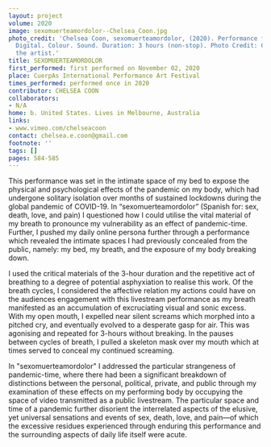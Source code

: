 ```yaml
---
layout: project
volume: 2020
image: sexomuerteamordolor--Chelsea_Coon.jpg
photo_credit: 'Chelsea Coon, sexomuerteamordolor, (2020). Performance for video (Livestream).
  Digital. Colour. Sound. Duration: 3 hours (non-stop). Photo Credit: Courtesy of
  the artist.'
title: SEXOMUERTEAMORDOLOR
first_performed: first performed on November 02, 2020
place: CuerpAs International Performance Art Festival
times_performed: performed once in 2020
contributor: CHELSEA COON
collaborators:
- N/A
home: b. United States. Lives in Melbourne, Australia
links:
- www.vimeo.com/chelseacoon
contact: chelsea.e.coon@gmail.com
footnote: ''
tags: []
pages: 584-585
---
```



This performance was set in the intimate space of my bed to expose the physical and psychological effects of the pandemic on my body, which had undergone solitary isolation over months of sustained lockdowns during the global pandemic of COVID-19. In “sexomuerteamordolor” (Spanish for: sex, death, love, and pain) I questioned how I could utilise the vital material of my breath to pronounce my vulnerability as an effect of pandemic-time. Further, I pushed my daily online persona further through a performance which revealed the intimate spaces I had previously concealed from the public, namely: my bed, my breath, and the exposure of my body breaking down. 

I used the critical materials of the 3-hour duration and the repetitive act of breathing to a degree of potential asphyxiation to realise this work. Of the breath cycles, I considered the affective relation my actions could have on the audiences  engagement with this livestream performance as my breath manifested as an accumulation of excruciating visual and sonic excess. With my open mouth, I expelled near silent screams which morphed into a pitched cry, and eventually evolved to a desperate gasp for air. This was agonising and repeated for 3-hours without breaking. In the pauses between cycles of breath, I pulled a skeleton mask over my mouth which at times served to conceal my continued screaming.

In "sexomuerteamordolor" I addressed the particular strangeness of pandemic-time, where there had been a significant breakdown of distinctions between the personal, political, private, and public through my examination of these effects on my performing body by occupying the space of video transmitted as a public livestream. The particular space and time of a pandemic further disorient the interrelated aspects of the elusive, yet universal sensations and events of sex, death, love, and pain—of which the excessive residues experienced through enduring this performance and the surrounding aspects of daily life itself were acute.
